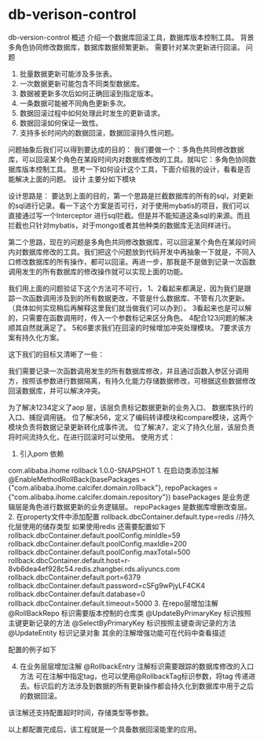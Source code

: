 # db-verison-control
db-version-control
概述
介绍一个数据库回滚工具，数据库版本控制工具。
背景
多角色协同修改数据库，数据库数据频繁更新。
需要针对某次更新进行回滚。
问题
1. 批量数据更新可能涉及多张表。
2. 一次数据更新可能包含不同类型数据库。
3. 数据被更新多次后如何正确回滚到指定版本。
4. 一条数据可能被不同角色更新多次。
5. 数据回滚过程中如何处理此时发生的更新请求。
6. 数据回滚如何保证一致性。
7. 支持多长时间内的数据回滚，数据回滚持久性问题。

问题抽象后我们可以得到要达成的目的：
我们要做一个：多角色共同修改数据库，可以回滚某个角色在某段时间内对数据库修改的工具。就叫它：多角色协同数据库版本控制工具。
思考一下如何设计这个工具，下面介绍我的设计，看看是否能解决上面的问题。
设计
主要分如下模块


设计思路是：
要达到上面的目的，第一个思路是拦截数据库的所有的sql，对更新的sql进行记录。看一下这个方案是否可行，对于使用mybatis的项目，我们可以直接通过写一个Interceptor 进行sql拦截。但是并不能知道这条sql的来源。而且拦截也只针对mybatis，对于mongo或者其他种类的数据库无法同样进行。

第二个思路，现在的问题是多角色共同修改数据库，可以回滚某个角色在某段时间内对数据库修改的工具。我们把这个问题放到代码开发中再抽象一下就是，不同入口修改数据库的所有操作，都可以回滚。再进一步，那我是不是做到记录一次函数调用发生的所有数据库的修改操作就可以实现上面的功能。

我们用上面的问题验证下这个方法可不可行，
1、2看起来都满足，因为我们是跟踪一次函数调用涉及到的所有数据更改，不管是什么数据库、不管有几次更新。（具体如何实现稍后再解释这里我们就当做我们可以办到）。
3看起来也是可以解的，只需要在函数调用时，传入一个参数标记来区分角色。
4配合123问题的解决顺其自然就满足了。
5和6要求我们在回滚的时候增加冲突处理模块。
7要求该方案有持久化方案。

这下我们的目标又清晰了一些：

我们需要记录一次函数调用发生的所有数据库修改，并且通过函数入参区分调用方，按照该参数进行数据隔离，有持久化能力存储数据修改，可根据这些数据修改回滚数据库，并可以解决冲突。

为了解决1234定义了aop 层，该层负责标记数据更新的业务入口、 数据库执行的入口、捕捉调用链。
位了解决56，定义了编码转译模块和compare模块，这两个模块负责将数据记录更新转化成事件流。
位了解决7，定义了持久化层，该层负责将时间流持久化，在进行回滚时可以使用。
使用方式：
1.  引入pom 依赖
 <dependency>
    <groupId>com.alibaba.ihome</groupId>
    <artifactId>rollback</artifactId>
    <version>1.0.0-SNAPSHOT</version>
 </dependency>
1. 在启动类添加注解
@EnableMethodRollBack(basePackages = {"com.alibaba.ihome.calcifer.domain.rollback"}, repoPackages = {"com.alibaba.ihome.calcifer.domain.repository"})
basePackages 是业务逻辑层是角色进行数据更新的业务逻辑层。
repoPackages 是数据库增删改查层。
2. 在property文件中添加配置
rollback.dbcContainer.default.type=redis  //持久化层使用的储存类型
如果使用redis 还需要配置如下
rollback.dbcContainer.default.poolConfig.minIdle=59
rollback.dbcContainer.default.poolConfig.maxIdle=200 
rollback.dbcContainer.default.poolConfig.maxTotal=500
rollback.dbcContainer.default.host=r-8vb6dea4ef928c54.redis.zhangbei.rds.aliyuncs.com 
rollback.dbcContainer.default.port=6379
rollback.dbcContainer.default.password=cSFg9wPjyLF4CK4
rollback.dbcContainer.default.database=0
rollback.dbcContainer.default.timeout=5000
3. 在repo层增加注解
@RollBackRepo 标识需要版本控制的仓库类
@UpdateByPrimaryKey 标识按照主键更新记录的方法
@SelectByPrimaryKey 标识按照主键查询记录的方法
@UpdateEntity 标识记录对象
其余的注解增强功能可在代码中查看描述
 
配置的例子如下


4. 在业务层层增加注解
@RollbackEntry 注解标识需要跟踪的数据库修改的入口方法 可在注解中指定tag，也可以使用@RollbackTag标识参数，将tag 传递进去。标识后的方法涉及到数据的所有更新操作都会持久化到数据库中用于之后的数据回滚。


该注解还支持配置超时时间，存储类型等参数。


以上都配置完成后，该工程就是一个具备数据回滚能里的应用。
